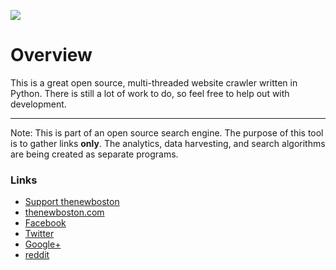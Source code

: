 ![](http://i.imgur.com/wYi2CkD.png)


# Overview

This is a great  open source, multi-threaded website crawler written in Python. There is still a lot of work to do, so feel free to help out with development.

***

Note: This is part of an open source search engine. The purpose of this tool is to gather links **only**. The analytics, data harvesting, and search algorithms are being created as separate programs. 

### Links

- [Support thenewboston](https://www.patreon.com/thenewboston)
- [thenewboston.com](https://thenewboston.com/)
- [Facebook](https://www.facebook.com/TheNewBoston-464114846956315/)
- [Twitter](https://twitter.com/bucky_roberts)
- [Google+](https://plus.google.com/+BuckyRoberts)
- [reddit](https://www.reddit.com/r/thenewboston/)
